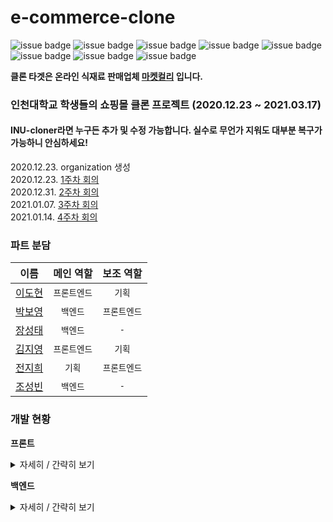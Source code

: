 # e-commerce-clone

![issue badge](https://img.shields.io/badge/Python-4c82a6)
![issue badge](https://img.shields.io/badge/Django-064217)
![issue badge](https://img.shields.io/badge/HTML-eb5b0e)
![issue badge](https://img.shields.io/badge/CSS-1e9be3)
![issue badge](https://img.shields.io/badge/JavaScript-ffee00)
![issue badge](https://img.shields.io/badge/AWS-ff9d00)
![issue badge](https://img.shields.io/badge/Windows10-0b1a7a)
![issue badge](https://img.shields.io/badge/MacOS-f9faf5)

__클론 타겟은 온라인 식재료 판매업체 [마켓컬리](https://www.kurly.com) 입니다.__


### 인천대학교 학생들의 쇼핑몰 클론 프로젝트 (2020.12.23 ~ 2021.03.17)   

#### INU-cloner라면 누구든 추가 및 수정 가능합니다. 실수로 무언가 지워도 대부분 복구가 가능하니 안심하세요!
2020.12.23. organization 생성   
2020.12.23. [1주차 회의](https://github.com/e-commerce-clone/e-commerce-clone/blob/main/MOM/1st_week.pdf)  
2020.12.31. [2주차 회의](https://github.com/e-commerce-clone/e-commerce-clone/blob/main/MOM/2nd_week.pdf)  
2021.01.07. [3주차 회의](https://github.com/e-commerce-clone/e-commerce-clone/blob/main/MOM/3rd_week.pdf)  
2021.01.14. [4주차 회의](https://github.com/e-commerce-clone/e-commerce-clone/blob/main/MOM/4th_week.pdf)  
   
### 파트 분담   
| 이름  |  메인 역할  | 보조 역할 |
|:----:|:-------:|:-------:|
| [이도현](https://github.com/ksmfou98) | `프론트엔드` | `기획` |
| [박보영](https://github.com/boyouth) | `백엔드` | `프론트엔드` |
| [장성태](https://github.com/mungiyo) | `백엔드` | `-` |
| [김지영](https://github.com/Jeong-jeong)  | `프론트엔드` | `기획` |
| [전지희](https://github.com/GHeeJeon)  | `기획` | `프론트엔드` |
| [조성빈](https://github.com/JO-SB)  | `백엔드` | `-` |   

### 개발 현황

**프론트**  

<details>
<summary>자세히 / 간략히 보기</summary>
<div markdown="1">
   
* 메인페이지  Header, footer 구현  
* 로그인페이지 구현  
* 회원 가입 페이지 구현  
* 주소검색 구현  
* 아이디, 비밀번호 유효성 검사 구현 
* 메인페이지 nav바 상단바 고정 구현
* 메인페이지 상단 위로 올리기 아이콘 생성
* 메인페이지 오른쪽 스크롤 광고 구현
* 장바구니 페이지 구현
* 기본 배송지 변경 추가
* 배송지 수정 추가
* 아이디 찾기, 비밀번호 찾기 페이지 구현
* 상품리스트 페이지구현
* 상품 상세보기 페이지 구현
* 상품 수량,적립금,가격 변경 기능 추가
* 상품 이미지 무한 슬라이드 구현
* 관리자 페이지(상품등록) 구현 , 글자수 제한기능, 이미지 업로드 기능 추가
* 관리자 페이지 왼쪽 스크롤 메뉴 구현

</div>
</details>
  
**백엔드** 

<details>
<summary>자세히 / 간략히 보기</summary>
<div markdown="1">
   
* 로그인기능 구현
* 회원가입 기능 구현
* DB 생성
* 아이디, 이메일 중복확인 구현
* 회원가입 이메일 인증 기능 구현
* 아이디 찾기 , 비밀번호 찾기 구현
* 장바구니 기능 구현
* 상품리스트 데이터 추가 기능 구현
* 상품리스트 DB 설계
* 비밀번호 찾기 이메일 인증 기능 

</div>
</details>
